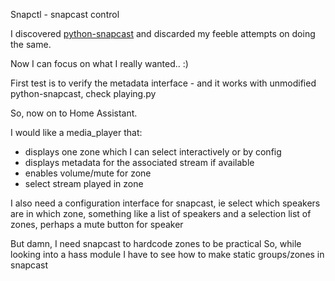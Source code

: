 Snapctl - snapcast control

I discovered [python-snapcast](https://github.com/happyleavesaoc/python-snapcast) and discarded
my feeble attempts on doing the same.

Now I can focus on what I really wanted.. :)

First test is to verify the metadata interface - and it works with unmodified
python-snapcast, check playing.py

So, now on to Home Assistant.

I would like a media_player that:
- displays one zone which I can select interactively or by config
- displays metadata for the associated stream if available
- enables volume/mute for zone
- select stream played in zone

I also need a configuration interface for snapcast, ie select which 
speakers are in which zone, something like a list of speakers and
a selection list of zones, perhaps a mute button for speaker

But damn, I need snapcast to hardcode zones to be practical
So, while looking into a hass module I have to see how to 
make static groups/zones in snapcast
